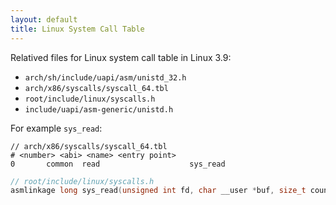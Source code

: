 ```yaml
---
layout: default
title: Linux System Call Table
---
```


Relatived files for Linux system call table in Linux 3.9:

- `arch/sh/include/uapi/asm/unistd_32.h`
- `arch/x86/syscalls/syscall_64.tbl`
- `root/include/linux/syscalls.h`
- `include/uapi/asm-generic/unistd.h`

For example `sys_read`:

```
// arch/x86/syscalls/syscall_64.tbl
# <number> <abi> <name> <entry point>
0       common  read                    sys_read
```

```.c
// root/include/linux/syscalls.h
asmlinkage long sys_read(unsigned int fd, char __user *buf, size_t count);
```



